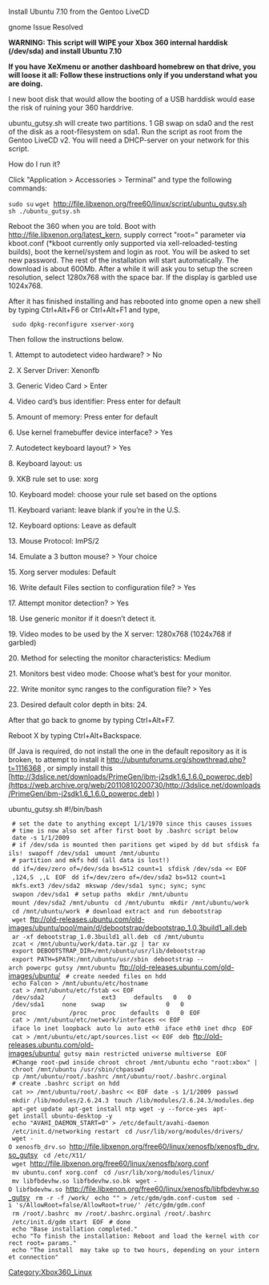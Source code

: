Install Ubuntu 7.10 from the Gentoo LiveCD

gnome Issue Resolved

**WARNING: This script will WIPE your Xbox 360 internal harddisk
(/dev/sda) and install Ubuntu 7.10**

**If you have XeXmenu or another dashboard homebrew on that drive, you
will loose it all: Follow these instructions only if you understand what
you are doing.**

I new boot disk that would allow the booting of a USB harddisk would
ease the risk of ruining your 360 harddrive.

ubuntu_gutsy.sh will create two partitions. 1 GB swap on sda0 and the
rest of the disk as a root-filesystem on sda1. Run the script as root
from the Gentoo LiveCD v2. You will need a DHCP-server on your network
for this script.

How do I run it?

Click "Application \> Accessories \> Terminal" and type the following
commands:

`sudo su`
`wget `<http://file.libxenon.org/free60/linux/script/ubuntu_gutsy.sh>
`sh ./ubuntu_gutsy.sh`

Reboot the 360 when you are told. Boot with
<http://file.libxenon.org/latest_kern>, supply correct "root=" parameter
via kboot.conf (\*kboot currently only supported via
xell-reloaded-testing builds), boot the kernel/system and login as root.
You will be asked to set new password. The rest of the installation will
start automatically. The download is about 600Mb. After a while it will
ask you to setup the screen resolution, select 1280x768 with the space
bar. If the display is garbled use 1024x768.

After it has finished installing and has rebooted into gnome open a new
shell by typing Ctrl+Alt+F6 or Ctrl+Alt+F1 and type,

` sudo dpkg-reconfigure xserver-xorg`

Then follow the instructions below.

1\. Attempt to autodetect video hardware? \> No

2\. X Server Driver: Xenonfb

3\. Generic Video Card \> Enter

4\. Video card’s bus identifier: Press enter for default

5\. Amount of memory: Press enter for default

6\. Use kernel framebuffer device interface? \> Yes

7\. Autodetect keyboard layout? \> Yes

8\. Keyboard layout: us

9\. XKB rule set to use: xorg

10\. Keyboard model: choose your rule set based on the options

11\. Keyboard variant: leave blank if you’re in the U.S.

12\. Keyboard options: Leave as default

13\. Mouse Protocol: ImPS/2

14\. Emulate a 3 button mouse? \> Your choice

15\. Xorg server modules: Default

16\. Write default Files section to configuration file? \> Yes

17\. Attempt monitor detection? \> Yes

18\. Use generic monitor if it doesn’t detect it.

19\. Video modes to be used by the X server: 1280x768 (1024x768 if
garbled)

20\. Method for selecting the monitor characteristics: Medium

21\. Monitors best video mode: Choose what’s best for your monitor.

22\. Write monitor sync ranges to the configuration file? \> Yes

23\. Desired default color depth in bits: 24.

After that go back to gnome by typing Ctrl+Alt+F7.

Reboot X by typing Ctrl+Alt+Backspace.

(If Java is required, do not install the one in the default repository
as it is broken, to attempt to install it
<http://ubuntuforums.org/showthread.php?t=1116368> , or simply install
this
[http://3dslice.net/downloads/PrimeGen/ibm-j2sdk1.6_1.6.0_powerpc.deb](https://web.archive.org/web/20110810200730/http://3dslice.net/downloads/PrimeGen/ibm-j2sdk1.6_1.6.0_powerpc.deb)
)



ubuntu_gutsy.sh
\#\!/bin/bash

` # set the date to anything except 1/1/1970 since this causes issues`
` # time is now also set after first boot by .bashrc script below`
` date -s 1/1/2009`
` # if /dev/sda is mounted then paritions get wiped by dd but sfdisk fails!`
` swapoff /dev/sda1`
` umount /mnt/ubuntu`
` # partition and mkfs hdd (all data is lost!)`
` dd if=/dev/zero of=/dev/sda bs=512 count=1`
` sfdisk /dev/sda << EOF`
` ,124,S`
` ,,L`
` EOF`
` dd if=/dev/zero of=/dev/sda2 bs=512 count=1`
` mkfs.ext3 /dev/sda2`
` mkswap /dev/sda1`
` sync; sync; sync`
` swapon /dev/sda1`
` # setup paths`
` mkdir /mnt/ubuntu`
` mount /dev/sda2 /mnt/ubuntu`
` cd /mnt/ubuntu`
` mkdir /mnt/ubuntu/work`
` cd /mnt/ubuntu/work`
` # download extract and run debootstrap`
` wget `<ftp://old-releases.ubuntu.com/old-images/ubuntu/pool/main/d/debootstrap/debootstrap_1.0.3build1_all.deb>
` ar -xf debootstrap_1.0.3build1_all.deb`
` cd /mnt/ubuntu`
` zcat < /mnt/ubuntu/work/data.tar.gz | tar xv`
` export DEBOOTSTRAP_DIR=/mnt/ubuntu/usr/lib/debootstrap`
` export PATH=$PATH:/mnt/ubuntu/usr/sbin`
` debootstrap --arch powerpc gutsy /mnt/ubuntu `<ftp://old-releases.ubuntu.com/old-images/ubuntu/>
` # create needed files on hdd`
` echo Falcon > /mnt/ubuntu/etc/hostname`
` cat > /mnt/ubuntu/etc/fstab << EOF`
` /dev/sda2     /          ext3     defaults   0   0`
` /dev/sda1     none    swap    sw           0   0`
` proc            /proc    proc    defaults  0   0`
` EOF`
` cat > /mnt/ubuntu/etc/network/interfaces << EOF`
` iface lo inet loopback`
` auto lo`
` auto eth0`
` iface eth0 inet dhcp`
` EOF`
` cat > /mnt/ubuntu/etc/apt/sources.list << EOF`
` deb `<ftp://old-releases.ubuntu.com/old-images/ubuntu/>` gutsy main restricted universe multiverse`
` EOF`
` #Change root-pwd inside chroot`
` chroot /mnt/ubuntu echo "root:xbox" | chroot /mnt/ubuntu /usr/sbin/chpasswd`
` cp /mnt/ubuntu/root/.bashrc /mnt/ubuntu/root/.bashrc.orginal`
` # create .bashrc script on hdd`
` cat >> /mnt/ubuntu/root/.bashrc << EOF`
` date -s 1/1/2009`
` passwd`
` mkdir /lib/modules/2.6.24.3`
` touch /lib/modules/2.6.24.3/modules.dep`
` apt-get update`
` apt-get install ntp wget -y --force-yes`
` apt-get install ubuntu-desktop -y`
` echo "AVAHI_DAEMON_START=0" > /etc/default/avahi-daemon`
` /etc/init.d/networking restart`
` cd /usr/lib/xorg/modules/drivers/`
` wget -O xenosfb_drv.so `<http://file.libxenon.org/free60/linux/xenosfb/xenosfb_drv.so_gutsy>
` cd /etc/X11/`
` wget `<http://file.libxenon.org/free60/linux/xenosfb/xorg.conf>
` mv ubuntu.conf xorg.conf`
` cd /usr/lib/xorg/modules/linux/`
` mv libfbdevhw.so libfbdevhw.so.bk`
` wget -O libfbdevhw.so `<http://file.libxenon.org/free60/linux/xenosfb/libfbdevhw.so_gutsy>
` rm -r -f /work/`
` echo "" > /etc/gdm/gdm.conf-custom`
` sed -i 's/AllowRoot=false/AllowRoot=true/' /etc/gdm/gdm.conf`
` rm /root/.bashrc`
` mv /root/.bashrc.orginal /root/.bashrc`
` /etc/init.d/gdm start`
` EOF`
` # done`
` echo "Base installation completed."`
` echo "To finish the installation: Reboot and load the kernel with correct root= params."`
` echo "The install  may take up to two hours, depending on your internet connection"`

[Category:Xbox360_Linux](Category:Xbox360_Linux "wikilink")